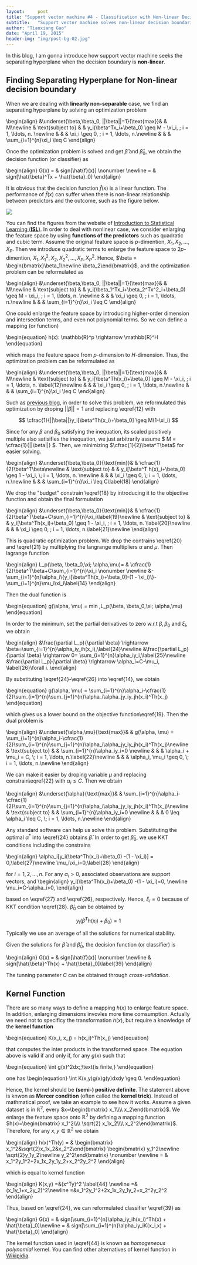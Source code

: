 ```yaml
---
layout:     post
title: "Support vector machine #4 - Classification with Non-linear Decision Boundaries"
subtitle:   "Support vector machine solves non-linear decision boundaries"
author: "Tianxiang Gao"
date: "April 19, 2015"
header-img: "img/post-bg-02.jpg"
---
```


In this blog, I am gonna introduce how support vector machine seeks the separating hyperplane
when the decision boundary is **non-linear**.

## Finding Separating Hyperplane for Non-linear decision boundary
When we are dealing with **linearly non-separable** case, we find an separating hyperplane by solving an optimization problem

\begin{align} 
&\underset{\beta,\beta_0, ||\beta||=1}{\text{max}}& & M\newline 
& \text{subject to}
& & y_i(\beta^Tx_i+\beta_0) \geq M - \xi_i, \; i = 1, \ldots, n. \newline
& & & \xi_i \geq 0, \; i = 1, \ldots, n.\newline
& & & \sum_{i=1}^{n}\xi_i \leq C
\end{align}

Once the optimization problem is solved and get $\hat{\beta}$ and $\hat{\beta}_0$, we obtain the decision function (or classifier) as

\begin{align}
	G(x) = & sign[\hat{f}(x)] \nonumber \newline
         = & sign[\hat{\beta}^Tx + \hat{\beta}_0]
\end{align}

It is obvious that the decision function $\hat{f}(x)$ is a linear function. The performance of $\hat{f}(x)$ can suffer when there is non-linear relationship between predictors and the outcome, such as the figure below.

<img src="{{site.baseurl}}/img/svm/nonlinear.png">

You can find the figures from the website of [Introduction to Statistical Learning (**ISL**)][#1]. In order to deal with nonlinear case, we consider enlarging the feature space by using **functions of the predictors** such as quadratic and cubic term. Assume the original feature space is $p$-dimention, $X_1, X_2, ..., X_P$. Then we introduce quadratic terms to enlarge the feature space to $2p$-dimention, $X_1, X_1^2, X_2, X_2^2, ..., X_P, X_P^2$. Hence, $\beta = \begin{bmatrix}\beta_1\newline \beta_2\end{bmatrix}$, and the optimization problem can be reformulated as 

\begin{align} 
&\underset{\beta,\beta_0, ||\beta||=1}{\text{max}}& & M\newline 
& \text{subject to}
& & y_i(\beta_1^Tx_i+\beta_2^Tx^2_i+\beta_0) \geq M - \xi_i, \; i = 1, \ldots, n. \newline
& & & \xi_i \geq 0, \; i = 1, \ldots, n.\newline
& & & \sum_{i=1}^{n}\xi_i \leq C
\end{align}

One could enlarge the feature space by introducing higher-order dimension and intersection terms, and even not polynomial terms. So we can define a mapping (or function)

\begin{equation}
    h(x): \mathbb{R}^p \rightarrow \mathbb{R}^H
\end{equation}

which maps the feature space from $p$-dimension to $H$-dimension. Thus, the optimization problem can be reformulated as 

\begin{align} 
&\underset{\beta,\beta_0, ||\beta||=1}{\text{max}}& & M\newline 
& \text{subject to}
& & y_i[\beta^Th(x_i)+\beta_0] \geq M - \xi_i, \; i = 1, \ldots, n. \label{12}\newline
& & & \xi_i \geq 0, \; i = 1, \ldots, n.\newline
& & & \sum_{i=1}^{n}\xi_i \leq C
\end{align}

Such as [previous blog](http://gaotx.com/blogs/2015/04/18/soft-margin/#), in order to solve this problem, we reformulated this optimization by droping <span markdown="0">$||\beta||=1$</span> and replacing \eqref{12} with 

$$ \cfrac{1}{||\beta||}y_i[\beta^Th(x_i)+\beta_0] \geq M(1-\xi_i) $$

Since for any $\beta$ and $\beta_0$ satisfying the inequation, its scaled positively multiple also satisifies the inequation, we just arbitrarily assume 
$ M = \cfrac{1}{||\beta||} $. Then, we minimizing 
$\cfrac{1}{2}\beta^T\beta$ for easier solving. 

<div markdown="0">
\begin{align} 
&\underset{\beta,\beta_0}{\text{min}}& & \cfrac{1}{2}\beta^T\beta\newline 
& \text{subject to}
& & y_i[\beta^T h(x)_i+\beta_0] \geq 1 - \xi_i, \; i = 1, \ldots, n. \newline
& & & \xi_i \geq 0, \; i = 1, \ldots, n.\newline
& & & \sum_{i=1}^{n}\xi_i \leq C\label{18}
\end{align}
</div>

We drop the "budget" constrain \eqref{18} by introducing it to the objective function and obtain the final formulation

\begin{align} 
&\underset{\beta,\beta_0}{\text{min}}& & \cfrac{1}{2}\beta^T\beta+C\sum_{i=1}^{n}\xi_i\label{19}\newline 
& \text{subject to}
& & y_i[\beta^Th(x_i)+\beta_0] \geq 1 - \xi_i, \; i = 1, \ldots, n. \label{20}\newline
& & & \xi_i \geq 0, \; i = 1, \ldots, n.\label{21}\newline
\end{align}

This is quadratic optimization problem. We drop the contrains \eqref{20} and \eqref{21} by multiplying the langrange multipliers $\alpha$ and $\mu$. Then lagrange function 

<div markdown="0">
\begin{align}
L_p(\beta, \beta_0,\xi; \alpha,\mu)= & \cfrac{1}{2}\beta^T\beta+C\sum_{i=1}^{n}\xi_i \nonumber \newline
	&-\sum_{i=1}^{n}\alpha_i\{y_i[\beta^Th(x_i)+\beta_0]-(1 - \xi_i)\}-\sum_{i=1}^{n}\mu_i\xi_i\label{14} 
\end{align}
</div>

Then the dual function is 

\begin{equation}
	g(\alpha, \mu) = min \,L_p(\beta, \beta_0,\xi; \alpha,\mu)
\end{equation}

In order to the minimum, set the partial derivatives to zero w.r.t $\beta, \beta_0$ and $\xi_i$, we obtain

<div markdown="0">
\begin{align}
&\frac{\partial L_p}{\partial \beta} \rightarrow \beta=\sum_{i=1}^{n}\alpha_iy_ih(x_i),\label{24}\newline
&\frac{\partial L_p}{\partial \beta} \rightarrow 0= \sum_{i=1}^{n}\alpha_iy_i,\label{25}\newline
&\frac{\partial L_p}{\partial \beta} \rightarrow \alpha_i=C-\mu_i, \label{26}\forall i.
\end{align}
</div>

By substituting \eqref{24}-\eqref{26} into \eqref{14}, we obtain 

<div markdown="0">
\begin{equation}
g(\alpha, \mu)
= \sum_{i=1}^{n}\alpha_i-\cfrac{1}{2}\sum_{i=1}^{n}\sum_{j=1}^{n}\alpha_i\alpha_jy_iy_jh(x_i)^Th(x_j)
\end{equation}
</div>

which gives us a lower bound on the objective function\eqref{19}. Then the dual problem is 

<div markdown="0">
\begin{align}
&\underset{\alpha,\mu}{\text{max}}& & g(\alpha, \mu)
= \sum_{i=1}^{n}\alpha_i-\cfrac{1}{2}\sum_{i=1}^{n}\sum_{j=1}^{n}\alpha_i\alpha_jy_iy_jh(x_i)^Th(x_j)\newline 
& \text{subject to}
& & \sum_{i=1}^{n}\alpha_iy_i=0 \newline
& & & \alpha_i + \mu_i = C, \; i = 1, \ldots, n.\label{22}\newline
& & & \alpha_i, \mu_i \geq 0, \; i = 1, \ldots, n.\newline
\end{align}
</div>

We can make it easier by droping variable $\mu$ and replacing constrain\eqref{22} with $\alpha_i\leq C$. Then we obtain

<div markdown="0">
\begin{align}
&\underset{\alpha}{\text{max}}& & 
\sum_{i=1}^{n}\alpha_i-\cfrac{1}{2}\sum_{i=1}^{n}\sum_{j=1}^{n}\alpha_i\alpha_jy_iy_jh(x_i)^Th(x_j)\newline 
& \text{subject to}
& & \sum_{i=1}^{n}\alpha_iy_i=0 \newline
& & & 0 \leq \alpha_i \leq C, \; i = 1, \ldots, n.\newline
\end{align}
</div>

Any standard software can help us solve this problem. Substituting the optimal $\alpha^{*}$ into \eqref{24} obtains $\hat{\beta}$. In order to get $\hat{\beta}_0$, we use KKT conditions including the constrains

\begin{align}
	\alpha_i[y_i(\beta^Th(x_i)+\beta_0) -(1 - \xi_i)] = 0,\label{27}\newline
	\mu_i\xi_i=0,\label{28}
\end{align}

for $i=1,2, ..., n$. For any $\alpha_i>0$, associated observations are support vectors, and 
\begin{align}
	y_i(\beta^Th(x_i)+\beta_0) -(1 - \xi_i)=0, \newline
	\mu_i=C-\alpha_i>0,
\end{align}

based on \eqref{27} and \eqref{26}, respectively. Hence, $\xi_i=0$ because of KKT condition \eqref{28}. $\hat{\beta}_0$ can be obtained by 

$$ y_i(\hat{\beta}^Th(x_i)+\beta_0) =1$$

Typically we use an average of all the solutions for numerical stability. 

Given the solutions for $\hat{\beta}$ and $\hat{\beta}_0$, the decision function (or classifier) is 

\begin{align}
	G(x) = & sign[\hat{f}(x)] \nonumber \newline
		   & sign[\hat{\beta}^Th(x) + \hat{\beta}_0]\label{39}
\end{align}

The tunning parameter $C$ can be obtained through *cross-validation*.

## Kernel Function

There are so many ways to define a mapping $h(x)$ to enlarge feature space. In addition, enlarging dimensions invovles more time comsumption. Actually we need not to specificy the transformation $h(x)$, but require a knowledge of the **kernel function**

\begin{equation}
	K(x_i, x_j) = h(x_i)^Th(x_j)
\end{equation}

that computes the inter products in the transformed space. The equation above is valid if and only if, for any $g(x)$ such that

\begin{equation}
	\int g(x)^2dx\;\;\text{is finite,}
\end{equation}

one has 
\begin{equation}
	\int K(x,y)g(x)g(y)dxdy \geq 0.
\end{equation}

Hence, the kernel should be **(semi-) positive definite**. The statement above is knwon as **Mercer condition** (often called the **kernel trick**). Instead of mathmatical proof, we take an example to see how it works. Assume a given dataset is in $\mathbb{R}^2$, every $x=\begin{bmatrix} x_1\\\\ x_2\end{bmatrix}$. We enlarge the feature space onto $\mathbb{R}^3$ by defining a mapping function $h(x)=\begin{bmatrix} x_1^2\\\\ \sqrt{2} x_1x_2\\\\ x_2^2\end{bmatrix}$. Therefore, for any $x,y\in \mathbb{R}^2$ we obtain

\begin{align}
	h(x)^Th(y) = & \begin{bmatrix} x_1^2&\sqrt{2}x_1x_2&x_2^2\end{bmatrix} \begin{bmatrix} y_1^2\newline \sqrt{2}y_1y_2\newline y_2^2\end{bmatrix} \nonumber \newline
		   = & x_1^2y_1^2+2x_1x_2y_1y_2+x_2^2y_2^2
\end{align}

which is equal to kernel function 

\begin{align}
K(x,y)	=&(x^Ty)^2 \label{44} \newline
		=&(x_1y_1+x_2y_2)^2\newline
		=&x_1^2y_1^2+2x_1x_2y_1y_2+x_2^2y_2^2
\end{align}

Thus, based on \eqref{24}, we can reformulated classifier \eqref{39} as

<div markdown="0">
\begin{align}
	G(x) = & sign[\sum_{i=1}^{n}\alpha_iy_ih(x_i)^Th(x) + \hat{\beta}_0]\newline
		 = & sign[\sum_{i=1}^{n}\alpha_iy_iK(x_i,x) + \hat{\beta}_0]
\end{align}
</div>

The kernel function used in \eqref{44} is known as *homogeneous polynomial* kernel. You can find other alternatives of kernel function in [Wikipidia](http://en.wikipedia.org/wiki/Support_vector_machine#Nonlinear_classification).

[#1]:http://www-bcf.usc.edu/~gareth/ISL/index.html
